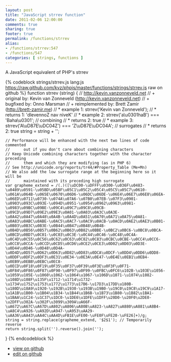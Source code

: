 ```yaml
---
layout: post
title: "JavaScript strrev function"
date: 2011-02-06 12:00:00
comments: true
sharing: true
footer: true
permalink: /functions/strrev
alias:
- /functions/strrev:547
- /functions/547
categories: [ strings, functions ]
---
```

A JavaScript equivalent of PHP's strrev
<!-- more -->
{% codeblock strings/strrev.js lang:js https://raw.github.com/kvz/phpjs/master/functions/strings/strrev.js raw on github %}
function strrev (string) {
    // http://kevin.vanzonneveld.net
    // +   original by: Kevin van Zonneveld (http://kevin.vanzonneveld.net)
    // +   bugfixed by: Onno Marsman
    // +   reimplemented by: Brett Zamir (http://brett-zamir.me)
    // *     example 1: strrev('Kevin van Zonneveld');
    // *     returns 1: 'dlevennoZ nav niveK'
    // *     example 2: strrev('a\u0301haB') === 'Baha\u0301'; // combining
    // *     returns 2: true
    // *     example 3: strrev('A\uD87E\uDC04Z') === 'Z\uD87E\uDC04A'; // surrogates
    // *     returns 2: true
    string = string + '';

    // Performance will be enhanced with the next two lines of code commented
    //      out if you don't care about combining characters
    // Keep Unicode combining characters together with the character preceding
    //      them and which they are modifying (as in PHP 6)
    // See http://unicode.org/reports/tr44/#Property_Table (Me+Mn)
    // We also add the low surrogate range at the beginning here so it will be
    //      maintained with its preceding high surrogate
    var grapheme_extend = /(.)([\uDC00-\uDFFF\u0300-\u036F\u0483-\u0489\u0591-\u05BD\u05BF\u05C1\u05C2\u05C4\u05C5\u05C7\u0610-\u061A\u064B-\u065E\u0670\u06D6-\u06DC\u06DE-\u06E4\u06E7\u06E8\u06EA-\u06ED\u0711\u0730-\u074A\u07A6-\u07B0\u07EB-\u07F3\u0901-\u0903\u093C\u093E-\u094D\u0951-\u0954\u0962\u0963\u0981-\u0983\u09BC\u09BE-\u09C4\u09C7\u09C8\u09CB-\u09CD\u09D7\u09E2\u09E3\u0A01-\u0A03\u0A3C\u0A3E-\u0A42\u0A47\u0A48\u0A4B-\u0A4D\u0A51\u0A70\u0A71\u0A75\u0A81-\u0A83\u0ABC\u0ABE-\u0AC5\u0AC7-\u0AC9\u0ACB-\u0ACD\u0AE2\u0AE3\u0B01-\u0B03\u0B3C\u0B3E-\u0B44\u0B47\u0B48\u0B4B-\u0B4D\u0B56\u0B57\u0B62\u0B63\u0B82\u0BBE-\u0BC2\u0BC6-\u0BC8\u0BCA-\u0BCD\u0BD7\u0C01-\u0C03\u0C3E-\u0C44\u0C46-\u0C48\u0C4A-\u0C4D\u0C55\u0C56\u0C62\u0C63\u0C82\u0C83\u0CBC\u0CBE-\u0CC4\u0CC6-\u0CC8\u0CCA-\u0CCD\u0CD5\u0CD6\u0CE2\u0CE3\u0D02\u0D03\u0D3E-\u0D44\u0D46-\u0D48\u0D4A-\u0D4D\u0D57\u0D62\u0D63\u0D82\u0D83\u0DCA\u0DCF-\u0DD4\u0DD6\u0DD8-\u0DDF\u0DF2\u0DF3\u0E31\u0E34-\u0E3A\u0E47-\u0E4E\u0EB1\u0EB4-\u0EB9\u0EBB\u0EBC\u0EC8-\u0ECD\u0F18\u0F19\u0F35\u0F37\u0F39\u0F3E\u0F3F\u0F71-\u0F84\u0F86\u0F87\u0F90-\u0F97\u0F99-\u0FBC\u0FC6\u102B-\u103E\u1056-\u1059\u105E-\u1060\u1062-\u1064\u1067-\u106D\u1071-\u1074\u1082-\u108D\u108F\u135F\u1712-\u1714\u1732-\u1734\u1752\u1753\u1772\u1773\u17B6-\u17D3\u17DD\u180B-\u180D\u18A9\u1920-\u192B\u1930-\u193B\u19B0-\u19C0\u19C8\u19C9\u1A17-\u1A1B\u1B00-\u1B04\u1B34-\u1B44\u1B6B-\u1B73\u1B80-\u1B82\u1BA1-\u1BAA\u1C24-\u1C37\u1DC0-\u1DE6\u1DFE\u1DFF\u20D0-\u20F0\u2DE0-\u2DFF\u302A-\u302F\u3099\u309A\uA66F-\uA672\uA67C\uA67D\uA802\uA806\uA80B\uA823-\uA827\uA880\uA881\uA8B4-\uA8C4\uA926-\uA92D\uA947-\uA953\uAA29-\uAA36\uAA43\uAA4C\uAA4D\uFB1E\uFE00-\uFE0F\uFE20-\uFE26]+)/g;
    string = string.replace(grapheme_extend, '$2$1'); // Temporarily reverse
    return string.split('').reverse().join('');
}
{% endcodeblock %}
<ul>
 <li><a href="https://github.com/kvz/phpjs/blob/master/functions/strings/strrev.js">view on github</a></li>
 <li><a href="https://github.com/kvz/phpjs/edit/master/functions/strings/strrev.js">edit on github</a></li>
</ul>
